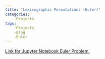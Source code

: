 ```yaml
---
title: "Lexicographic Permutations (Euler)"
categories:
    -Projects
tags:
    -Projects
    -Blog
    -Euler
---
```




[Link for Jupyter Notebook Euler Problem.](../../euler.html)

<iframe width="100%" height="400px" src="../../euler.html>